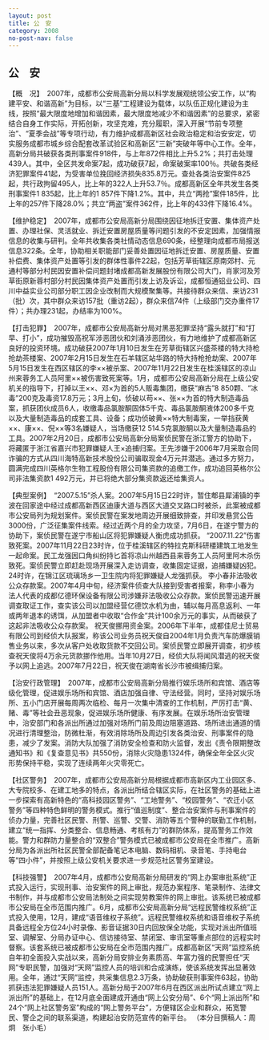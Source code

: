 ```yaml
---
layout: post
title: 公　安
category: 2008
no-post-nav: false
---
```


##  公　安

【概　况】　2007年，成都市公安局高新分局以科学发展观统领公安工作，以“构建平安、和谐高新”为目标，以“三基”工程建设为载体，以队伍正规化建设为主线，按照“最大限度地增加和谐因素，最大限度地减少不和谐因素”的总要求，紧密结合自身工作实际，开拓创新，攻坚克难，充分履职，深入开展“节前专项整治”、“夏季会战”等专项行动，有力维护成都高新区社会政治稳定和治安安定，切实服务成都市城乡综合配套改革试验区和高新区“三新”突破年等中心工作。全年，高新分局共破获各类刑事案件918件，与上年872件相比上升5.2%；共打击处理439人。其中，全区共发命案7起，成功破获7起，命案破案率100％。共破各类经济犯罪案件41起，为受害单位挽回经济损失835.8万元。查处各类治安案件825起，共行政拘留495人，比上年的322人上升53.7％。成都高新区全年共发生各类刑事案件1 835起，比上年的1 857件下降1.2%。其中，共立“两抢”案件185件，比上年的257件下降28.0%；共立“两盗”案件362件，比上年的433件下降16.4%。
 
【维护稳定】　2007年，成都市公安局高新分局围绕因征地拆迁安置、集体资产处置、办理社保、灵活就业、拆迁安置房屋质量等问题引发的不安定因素，加强情报信息的收集与研判。全年共收集各类社情动态信息690条，经整理向成都市局报送信息322条。全年，协助相关职能部门妥善处置因征地拆迁安置、房屋质量、安置补偿费、集体资产处置等引发的群体性事件22起，包括芳草街辖区原南郊村、元通村等部分村民因安置补偿问题封堵成都高新发展股份有限公司大门，肖家河及芳草街原新蓉村部分村民因集体资产处置而引发上访及诉讼，成都恒通铝业公司、四川中益实业公司部分职工因企业改制而大规模聚集等。共接待群众来信、来访231（批）次，其中群众来访157批（重访2起），群众来信74件（上级部门交办重件17件）；共办理231起，办结率为100%。
 
【打击犯罪】　2007年，成都市公安局高新分局对黑恶犯罪坚持“露头就打”和“打早、打小”，成功摧毁高祝军涉恶团伙和刘涌涉恶团伙，有力地维护了成都高新区良好的投资环境。成功破获2007年1月10日发生在芳草街辖区兴盛茶楼的特大持枪抢劫茶楼案、2007年2月15日发生在石羊辖区站华路的特大持枪抢劫案、2007年5月15日发生在西区辖区的李××被杀案、2007年11月22日发生在桂溪辖区的凉山州来蓉务工人员阿里××被伤害致死案等。1月，成都市公安局高新分局在上级公安机关的指导下，打掉以王××、邓×为首的5人贩毒集团，缴获“麻古”8 850颗、“冰毒”200克及毒资17.8万元；3月上旬，侦破以苟××、张××为首的特大制造毒品案，抓获团伙成员6人，收缴毒品氯胺酮固体5千克、毒品氯胺酮液体200多千克以及大量制造毒品的成套工具、设备；成功侦破黄××特大制毒案，一举挡获黄××、康××、倪××等3名嫌疑人，当场缴获12 514.5克氯胺酮以及大量制造毒品的工具。2007年2月20日，成都市公安局高新分局案侦民警在浙江警方的协助下，将藏匿于浙江省嘉兴市犯罪嫌疑人王×追捕归案。王先涉嫌于2006年7月采取合同诈骗的方式从四川海特高新技术股份公司骗取现金4万元并潜逃。通过多方努力，圆满完成四川英格尔生物工程股份有限公司集资款的追缴工作，成功追回英格尔公司非法集资款1 492万元，并已将绝大部分集资款返还给集资人。
 
【典型案例】　“2007.5.15”杀人案。2007年5月15日22时许，暂住郫县犀浦镇的李波在回家途中经过成都高新西区迪康大道与西区大道交叉路口时被杀，此案被成都市公安局列为规划案件。案侦民警在案发地周边开展细致排查，并印发悬赏公告3000份，广泛征集案件线索。经过近两个月的全力攻坚，7月6日，在遂宁警方的协助下，案侦民警在遂宁市船山区将犯罪嫌疑人衡虎成功抓获。
“2007.11.22”伤害致死案。2007年11月22日23时许，位于桂溪辖区的特拉克斯科研楼建筑工地发生一起命案。民工龙强因口角纠纷持匕首将凉山州越西县来蓉务工人员阿里阿木杀伤致死。案侦民警立即赶赴现场开展深入走访调查，收集固定证据，追捕嫌疑凶犯。24时许，在锦江区琉璃场乡一卫生院内将犯罪嫌疑人龙强抓获。
李小春非法吸收公众存款案。2007年4月中旬，经济案件侦查大队接到受害者报案，称李小春为法人代表的成都亿德环保设备有限公司涉嫌非法吸收公众存款。案侦民警迅速开展调查取证工作，查实该公司以加盟经营亿德饮水机为由，辅以每月高息返利、一年或两年退本的诱饵，从加盟者中收取“合作金”共计100余万元的事实，从而破获了这起非法吸收公众存款案。
祝天俊挪用资金案。2006年下半年，成都佳尼士贸易有限公司到经侦大队报案，称该公司业务员祝天俊自2004年1月负责汽车防爆膜销售业务以来，多次从客户处收取货款不交回公司。案侦民警立即展开调查，初步核查祝天俊将4万余元货款挪作他用。当年10月27日，经侦大队将闻风潜逃的祝天俊予以网上追逃。2007年7月22日，祝天俊在湖南省长沙市被缉捕归案。
 
【治安行政管理】　2007年，成都市公安局高新分局推行娱乐场所和宾馆、酒店等级化管理，促进娱乐场所和宾馆、酒店加强自律、守法经营。同时，坚持对娱乐场所、五小门店开展每周两次临检、每月一次集中清查的工作机制，严厉打击“黄、赌、毒”等社会丑恶现象，促进娱乐场所健康、有序发展。在娱乐场所治安管理中，治安部门和各派出所通过加强对场所门前及周边阻塞道路、场所进出通道的情况进行清理整治，防微杜渐，有效消除场所及周边引发各类治安、刑事案件的隐患，减少了发案。消防大队加强了消防安全检查和防火监督，发出《责令限期整改通知书》和《复查意见书》共550份，消除火灾隐患1324件，确保全年全区火灾形势保持平稳，实现了连续两年火灾零死亡。
 
【社区警务】　2007年，成都市公安局高新分局根据成都市高新区内工业园区多、大专院校多、在建工地多的特点，各派出所结合辖区实际，在社区警务的基础上进一步探索有高新特色的“高科技园区警务”、“工地警务”、“校园警务”、“农迁小区警务”等四种特色鲜明的警务模式。推行“值巡制度”、整合治安案件与刑事案件的侦办力量，完善社区民警、刑警、巡警、交警、消防等五个警种的联勤工作机制，建立“统一指挥、分类整合、信息畅通、考核有力”的群防体系，提高警务工作效能。警力和群防力量整合的“双整合”警务模式已被成都市公安局在全市推广。高新分局为各派出所社区民警全部配备笔记本电脑、数码相机、录音笔、手持电台等“四小件”，并按照上级公安机关要求进一步规范社区警务室建设。
 
【科技强警】　2007年4月，成都市公安局高新分局研发的“网上办案审批系统”正式投入运行，实现刑事、治安案件的网上审批，规范办案程序、笔录制作、法律文书制作，并与成都市公安局法制处之间实现劳教案件的网上审批。该系统已被成都市公安局在全市范围内推广。6月，成都市公安局高新分局“远程民警维权系统”正式投入使用，12月，建成“语音维权子系统”。远程民警维权系统和语音维权子系统具备远程全方位24小时录像、影音证据30日内回放保全功能，实现对派出所值班室、调解室、分局办证中心、信访接待室、禁闭室、审讯室等重点部位的远程实时督察。该套系统已被成都市公安局在全市范围内推广。成都高新区“天网”监控系统自年初全面投入实战以来，高新分局安排业务素质高、年富力强的民警担任“天网”专职民警，加强对“天网”监控人员的培训和合成演练，使该系统发挥出显著效用。全年，通过“天网”监控，共采集信息2.3万条，协助破获刑事案件63起，协助抓获违法犯罪嫌疑人员151人。高新分局于2007年6月在西区派出所试点建立“网上派出所”的基础上，在12月底全面建成开通由“网上公安分局”、6个“网上派出所”和24个“网上社区警务室”构成的“网上警务平台”，方便辖区企业和群众，拓宽警民、警企之间的联系渠道，构建起治安防范宣传的新平台。
（本分目撰稿人：周　炯　张小毛）